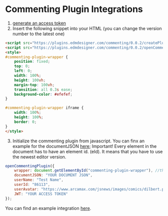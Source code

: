 # Commenting Plugin Integrations

1) [generate an access token](../generate-access-token)
2) Insert the following snippet into your HTML (you can change the version number to the latest one)

```html
<script src="https://plugins.edmdesigner.com/commenting/0.0.2/createPlugin.js"></script>
<script src="https://plugins.edmdesigner.com/commenting/0.0.2/openCommentingPlugin.js"></script>
<style>
#commenting-plugin-wrapper {
	position: fixed;
	top: 0;
	left: 0;
	width: 100%;
	height: 100vh;
	margin-top: 100vh;
	transition: all 0.3s ease;
	background-color: #efefef;
}

#commenting-plugin-wrapper iframe {
	width: 100%;
	height: 100%;
	border: 0;
}
</style>
```

3) Initialize the commenting plugin from javascript. You can finx an example for the documentJSON [here](http://plugins.edmdesigner.com/commenting/0.0.2/static/greenest.js); Important! Every element in the document has to have an element id. (eId). It means that you have to use the newest editor version.
```javascript
openCommentingPlugin({
	wrapper: document.getElementById("commenting-plugin-wrapper"), //this element should be placed to the end of the DOM.
	documentJSON: "YOUR DOCUMENT JSON",
	userName: "Test Name",
	userId: "86113",
	userAvatar: "https://www.arcamax.com/jsnews/images/comics/dilbert.png",
	JWT: "YOUR ACCESS TOKEN"
});
```



You can find an example integration [here](http://plugins.edmdesigner.com/commenting/0.0.2/example.html).
